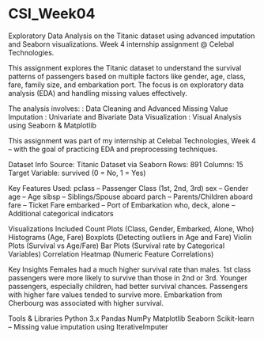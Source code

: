 # CSI_Week04
Exploratory Data Analysis on the Titanic dataset using advanced imputation and Seaborn visualizations. Week 4 internship assignment @ Celebal Technologies.

This assignment explores the Titanic dataset to understand the survival patterns of passengers based on multiple factors like gender, age, class, fare, family size, and embarkation port. The focus is on exploratory data analysis (EDA) and handling missing values effectively.

The analysis involves:
: Data Cleaning and Advanced Missing Value Imputation
: Univariate and Bivariate Data Visualization
: Visual Analysis using Seaborn & Matplotlib

This assignment was part of my internship at Celebal Technologies, Week 4 – with the goal of practicing EDA and preprocessing techniques.

Dataset Info
Source: Titanic Dataset via Seaborn
Rows: 891
Columns: 15
Target Variable: survived (0 = No, 1 = Yes)

Key Features Used:
pclass – Passenger Class (1st, 2nd, 3rd)
sex – Gender
age – Age
sibsp – Siblings/Spouse aboard
parch – Parents/Children aboard
fare – Ticket Fare
embarked – Port of Embarkation
who, deck, alone – Additional categorical indicators

Visualizations Included
Count Plots (Class, Gender, Embarked, Alone, Who)
Histograms (Age, Fare)
Boxplots (Detecting outliers in Age and Fare)
Violin Plots (Survival vs Age/Fare)
Bar Plots (Survival rate by Categorical Variables)
Correlation Heatmap (Numeric Feature Correlations)

Key Insights
Females had a much higher survival rate than males.
1st class passengers were more likely to survive than those in 2nd or 3rd.
Younger passengers, especially children, had better survival chances.
Passengers with higher fare values tended to survive more.
Embarkation from Cherbourg was associated with higher survival.

Tools & Libraries
Python 3.x
Pandas 
NumPy
Matplotlib 
Seaborn 
Scikit-learn – Missing value imputation using IterativeImputer

